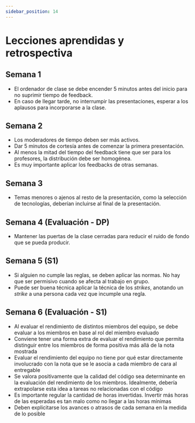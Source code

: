 ```yaml
---
sidebar_position: 14
---
```


# Lecciones aprendidas y retrospectiva

## Semana 1

- El ordenador de clase se debe encender 5 minutos antes del inicio para no suprimir tiempo de feedback.  
- En caso de llegar tarde, no interrumpir las presentaciones, esperar a los aplausos para incorporarse a la clase.

## Semana 2

- Los moderadores de tiempo deben ser más activos.
- Dar 5 minutos de cortesía antes de comenzar la primera presentación. 
- Al menos la mitad del tiempo del feedback tiene que ser para los profesores, la distribución debe ser homogénea. 
- Es muy importante aplicar los feedbacks de otras semanas.

## Semana 3

- Temas menores o ajenos al resto de la presentación, como la selección de tecnologías, deberían incluirse al final de la presentación.

## Semana 4 (Evaluación - DP)

- Mantener las puertas de la clase cerradas para reducir el ruido de fondo que se pueda producir.

## Semana 5 (S1)

- Si alguien no cumple las reglas, se deben aplicar las normas. No hay que ser permisivo cuando se afecta al trabajo en grupo.
- Puede ser buena técnica aplicar la técnica de los *strikes*, anotando un *strike* a una persona cada vez que incumple una regla.

## Semana 6 (Evaluación - S1)

- Al evaluar el rendimiento de distintos miembros del equipo, se debe evaluar a los miembros en base al rol del miembro evaluado
- Conviene tener una forma extra de evaluar el rendimiento que permita distinguir entre los miembros de forma positiva más allá de la nota mostrada
- Evaluar el rendimiento del equipo no tiene por qué estar directamente involucrado con la nota que se le asocia a cada miembro de cara al entregable
- Se valora positivamente que la calidad del código sea determinante en la evaluación del rendimiento de los miembros. Idealmente, debería extrapolarse esta idea a tareas no relacionadas con el código
- Es importante regular la cantidad de horas invertidas. Invertir más horas de las esperadas es tan malo como no llegar a las horas mínimas
- Deben explicitarse los avances o atrasos de cada semana en la medida de lo posible